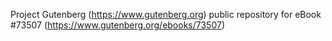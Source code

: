 Project Gutenberg (https://www.gutenberg.org) public repository for eBook #73507 (https://www.gutenberg.org/ebooks/73507)
